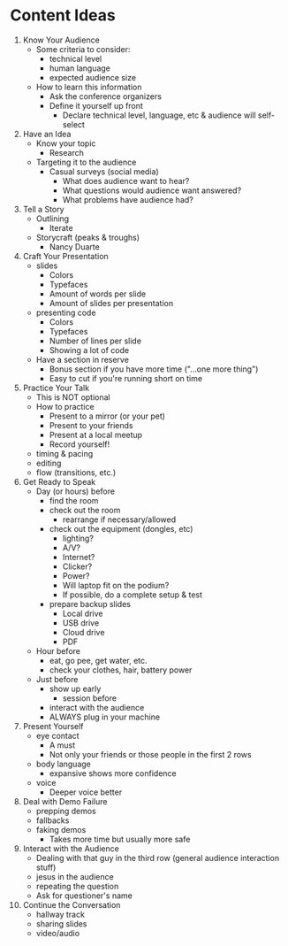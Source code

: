 # Content Ideas

1. Know Your Audience
   * Some criteria to consider:
     * technical level
     * human language
     * expected audience size
   * How to learn this information
     * Ask the conference organizers
     * Define it yourself up front
       * Declare technical level, language, etc & audience will self-select
2. Have an Idea
    * Know your topic
      * Research
    * Targeting it to the audience
      * Casual surveys (social media)
        * What does audience want to hear?
        * What questions would audience want answered?
        * What problems have audience had?
3. Tell a Story
    * Outlining
      * Iterate
    * Storycraft (peaks & troughs)
      * Nancy Duarte
4. Craft Your Presentation
    * slides
      * Colors
      * Typefaces
      * Amount of words per slide
      * Amount of slides per presentation
    * presenting code
      * Colors
      * Typefaces
      * Number of lines per slide
      * Showing a lot of code
   * Have a section in reserve
     * Bonus section if you have more time ("…one more thing")
     * Easy to cut if you're running short on time
5. Practice Your Talk
    * This is NOT optional
    * How to practice
      * Present to a mirror (or your pet)
      * Present to your friends
      * Present at a local meetup
      * Record yourself!
    * timing & pacing
    * editing
    * flow (transitions, etc.)
6. Get Ready to Speak
    * Day (or hours) before
      * find the room
      * check out the room
        * rearrange if necessary/allowed
      * check out the equipment (dongles, etc)
        * lighting?
        * A/V?
        * Internet?
        * Clicker?
        * Power?
        * Will laptop fit on the podium?
        * If possible, do a complete setup & test
      * prepare backup slides
        * Local drive
        * USB drive
        * Cloud drive
        * PDF
    * Hour before
      * eat, go pee, get water, etc.
      * check your clothes, hair, battery power
    * Just before
      * show up early
        * session before
      * interact with the audience
      * ALWAYS plug in your machine
7. Present Yourself
    * eye contact
      * A must
      * Not only your friends or those people in the first 2 rows
    * body language
      * expansive shows more confidence
    * voice
      * Deeper voice better
8. Deal with Demo Failure
    * prepping demos
    * fallbacks
    * faking demos
      * Takes more time but usually more safe
9. Interact with the Audience
    * Dealing with that guy in the third row (general audience interaction stuff)
    * jesus in the audience
    * repeating the question
    * Ask for questioner's name
10. Continue the Conversation
    * hallway track
    * sharing slides
    * video/audio
